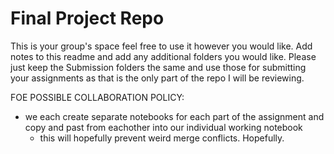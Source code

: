 # Final Project Repo
This is your group's space feel free to use it however you would like. Add notes to this readme and add any additional folders you would like. Please just keep the Submission folders the same and use those for submitting your assignments as that is the only part of the repo I will be reviewing.

FOE POSSIBLE COLLABORATION POLICY:
- we each create separate notebooks for each part of the assignment and copy and past from eachother into our individual working notebook
  - this will hopefully prevent weird merge conflicts.  Hopefully.
